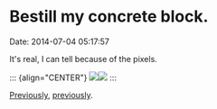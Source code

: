 Bestill my concrete block.
==========================

Date: 2014-07-04 05:17:57

It\'s real, I can tell because of the pixels.

::: {align="CENTER"}
[![](http://www.jwz.org/images/photo-975-thumb.jpg)](http://www.jwz.org/images/photo-975.jpg)[![](http://www.jwz.org/images/photo-976-thumb.jpg)](http://www.jwz.org/images/photo-976.jpg)
:::

[Previously](http://www.jwz.org/blog/2013/03/printed-machine-with-concrete/),
[previously](http://www.jwz.org/blog/2012/01/its-the-real-thing-i-can-tell-because-of-the-pixels-2/).
